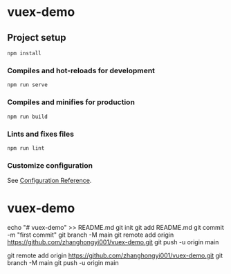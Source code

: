 # vuex-demo

## Project setup

```
npm install
```

### Compiles and hot-reloads for development

```
npm run serve
```

### Compiles and minifies for production

```
npm run build
```

### Lints and fixes files

```
npm run lint
```

### Customize configuration

See [Configuration Reference](https://cli.vuejs.org/config/).

# vuex-demo

echo "# vuex-demo" >> README.md
git init
git add README.md
git commit -m "first commit"
git branch -M main
git remote add origin https://github.com/zhanghongyi001/vuex-demo.git
git push -u origin main

git remote add origin https://github.com/zhanghongyi001/vuex-demo.git
git branch -M main
git push -u origin main
